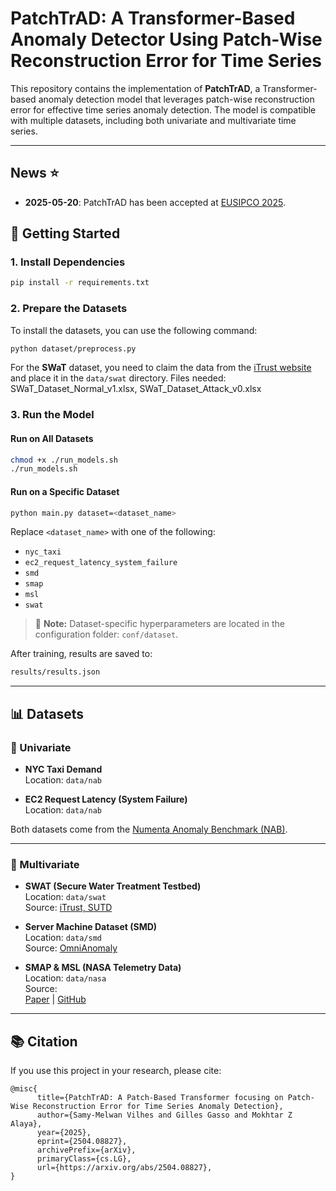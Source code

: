 # PatchTrAD: A Transformer-Based Anomaly Detector Using Patch-Wise Reconstruction Error for Time Series

This repository contains the implementation of **PatchTrAD**, a Transformer-based anomaly detection model that leverages patch-wise reconstruction error for effective time series anomaly detection. The model is compatible with multiple datasets, including both univariate and multivariate time series.

---

## News ⭐
- **2025-05-20**: PatchTrAD has been accepted at [EUSIPCO 2025](https://eusipco2025.org/).

## 🚀 Getting Started

### 1. Install Dependencies

```bash
pip install -r requirements.txt
```

### 2. Prepare the Datasets
To install the datasets, you can use the following command:
```bash
python dataset/preprocess.py
```
For the **SWaT** dataset, you need to claim the data from the [iTrust website](https://itrust.sutd.edu.sg/itrust-labs_datasets/dataset_info/) and place it in the `data/swat` directory. Files needed: SWaT_Dataset_Normal_v1.xlsx, SWaT_Dataset_Attack_v0.xlsx

### 3. Run the Model

#### Run on All Datasets

```bash
chmod +x ./run_models.sh
./run_models.sh
```

#### Run on a Specific Dataset

```bash
python main.py dataset=<dataset_name>
```

Replace `<dataset_name>` with one of the following:

- `nyc_taxi`
- `ec2_request_latency_system_failure`
- `smd`
- `smap`
- `msl`
- `swat`

> 📁 **Note:** Dataset-specific hyperparameters are located in the configuration folder: `conf/dataset`.

After training, results are saved to:  
```bash
results/results.json
```

---

## 📊 Datasets

### 🔹 Univariate

- **NYC Taxi Demand**  
  Location: `data/nab`

- **EC2 Request Latency (System Failure)**  
  Location: `data/nab`

Both datasets come from the [Numenta Anomaly Benchmark (NAB)](https://github.com/numenta/NAB/).

---

### 🔸 Multivariate

- **SWAT (Secure Water Treatment Testbed)**  
  Location: `data/swat`  
  Source: [iTrust, SUTD](https://itrust.sutd.edu.sg/itrust-labs_datasets/dataset_info/)

- **Server Machine Dataset (SMD)**  
  Location: `data/smd`  
  Source: [OmniAnomaly](https://github.com/NetManAIOps/OmniAnomaly)

- **SMAP & MSL (NASA Telemetry Data)**  
  Location: `data/nasa`  
  Source:  
  [Paper](https://arxiv.org/abs/1802.04431) | [GitHub](https://github.com/khundman/telemanom)


---

## 📚 Citation

If you use this project in your research, please cite:

```
@misc{
      title={PatchTrAD: A Patch-Based Transformer focusing on Patch-Wise Reconstruction Error for Time Series Anomaly Detection}, 
      author={Samy-Melwan Vilhes and Gilles Gasso and Mokhtar Z Alaya},
      year={2025},
      eprint={2504.08827},
      archivePrefix={arXiv},
      primaryClass={cs.LG},
      url={https://arxiv.org/abs/2504.08827}, 
}
```
